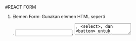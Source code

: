 #REACT FORM
1. Elemen Form: Gunakan elemen HTML seperti <form>, <input>, <textarea>, <select>, dan <button> untuk membuat formulir dalam HTML.

2. Label: Gunakan elemen <label> untuk memberi label pada elemen-elemen input, ini membantu meningkatkan aksesibilitas dan pemahaman pengguna.

3. Atribut Input: Gunakan atribut seperti name, type, placeholder, dan value untuk mengatur jenis dan perilaku elemen input.

4. Validasi Sisi Klien: Lakukan validasi pada sisi klien dengan menggunakan atribut HTML seperti required, min, max, pattern, dan maxlength. Ini akan membantu mencegah pengguna mengirimkan data yang tidak valid.

5. Validasi Sisi Server: Selalu lakukan validasi pada sisi server setelah data dikirim. Jangan hanya mengandalkan validasi pada sisi klien karena pengguna dapat menonaktifkan JavaScript atau memodifikasi permintaan.

6. Pesan Kesalahan: Berikan pesan kesalahan yang jelas dan informatif kepada pengguna saat validasi gagal. Ini membantu pengguna memahami masalah dan cara memperbaikinya.

7. Validasi Tipe Data: Pastikan data yang dimasukkan sesuai dengan tipe data yang diharapkan. Misalnya, pastikan email adalah alamat email yang valid atau angka yang dimasukkan adalah angka.
